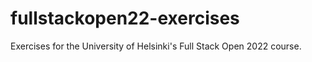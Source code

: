 # fullstackopen22-exercises
Exercises for the University of Helsinki's Full Stack Open 2022 course.
